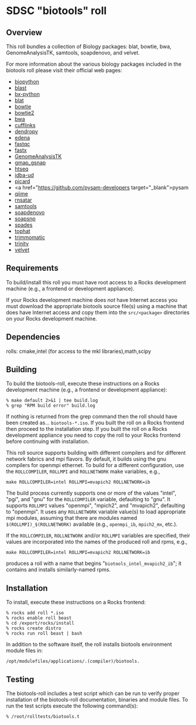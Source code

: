 # SDSC "biotools" roll

## Overview

This roll bundles a collection of Biology packages: blat, bowtie, bwa,
GenomeAnalysisTK, samtools, soapdenovo, and velvet.

For more information about the various biology packages included in the biotools
roll please visit their official web pages:

- <a href="http://biopython.org" target="_blank">biopython</a>
- <a href="http://blast.ncbi.nlm.nih.gov/Blast.cgi" target="_blank">blast</a>
- <a href="http://https://pypi.python.org/pypi/bx-python" target="_blank">bx-python</a>
- <a href="http://genome.ucsc.edu/goldenPath/help/blatSpec.html" target="_blank">blat</a>
- <a href="http://bowtie-bio.sourceforge.net" target="_blank">bowtie</a>
- <a href="http://bowtie-bio.sourceforge.net/bowtie2" target="_blank">bowtie2</a>
- <a href="http://bio-bwa.sourceforge.net" target="_blank">bwa</a>
- <a href="http://cufflinks.cbcb.umd.edu" target="_blank">cufflinks</a>
- <a href="http://pythonhosted.org/DendroPy" target="_blank">dendropy</a>
- <a href="http://www.genomic.ch/edena.php" target="_blank">edena</a>
- <a href="http://www.bioinformatics.babraham.ac.uk/projects/fastqc" target="_blank">fastqc</a>
- <a href="http://hannonlab.cshl.edu/fastx_toolkit" target="_blank">fastx</a>
- <a href="http://www.broadinstitute.org/gatk" target="_blank">GenomeAnalysisTK</a>
- <a href="http://research-pub.gene.com/gmap" target="_blank">gmap_gsnap</a>
- <a href="http://www-huber.embl.de/users/anders/HTSeq" target="_blank">htseq</a>
- <a href="http://i.cs.hku.hk/~alse/hkubrg/projects/idba_ud/index.html" target="_blank">idba-ud</a>
- <a href="http://i.cs.hku.hk/~alse/hkubrg/projects/idba_ud/index.html" target="_blank">picard</a>
- <a href="https://github.com/pysam-developers target="_blank">pysam</a>
- <a href="http://qiime.org" target="_blank">qiime</a>
- <a href="http://code.google.com/p/rna-star" target="_blank">rnsatar</a>
- <a href="http://samtools.sourceforge.net" target="_blank">samtools</a>
- <a href="http://soap.genomics.org.cn/soapdenovo.html" target="_blank">soapdenovo</a>
- <a href="http://soap.genomics.org.cn/soapsnp.html" target="_blank">soapsnp</a>
- <a href="http://bioinf.spbau.ru/en/spades" target="_blank">spades</a>
- <a href="http://tophat.cbcb.umd.ed" target="_blank">tophat</a>
- <a href="http://www.usadellab.org/cms/?page=trimmomatic" target="_blank">trimmomatic</a>
- <a href="http://trinityrnaseq.sourceforge.net" target="_blank">trinity</a>
- <a href="http://www.ebi.ac.uk/~zerbino/velvet/" target="_blank">velvet</a>
</description>


## Requirements

To build/install this roll you must have root access to a Rocks development
machine (e.g., a frontend or development appliance).

If your Rocks development machine does *not* have Internet access you must
download the appropriate biotools source file(s) using a machine that does have
Internet access and copy them into the `src/<package>` directories on your Rocks
development machine.


## Dependencies


rolls: cmake,intel (for access to the mkl libraries),math,scipy

## Building

To build the biotools-roll, execute these instructions on a Rocks development
machine (e.g., a frontend or development appliance):

```shell
% make default 2>&1 | tee build.log
% grep "RPM build error" build.log
```

If nothing is returned from the grep command then the roll should have been
created as... `biotools-*.iso`. If you built the roll on a Rocks frontend then
proceed to the installation step. If you built the roll on a Rocks development
appliance you need to copy the roll to your Rocks frontend before continuing
with installation.

This roll source supports building with different compilers and for different
network fabrics and mpi flavors.  By default, it builds using the gnu compilers
for openmpi ethernet.  To build for a different configuration, use the
`ROLLCOMPILER`, `ROLLMPI` and `ROLLNETWORK` make variables, e.g.,

```shell
make ROLLCOMPILER=intel ROLLMPI=mvapich2 ROLLNETWORK=ib 
```
The build process currently supports one or more of the values "intel", "pgi",
and "gnu" for the `ROLLCOMPILER` variable, defaulting to "gnu".  It supports
`ROLLMPI` values "openmpi", "mpich2", and "mvapich2", defaulting to "openmpi".
It uses any `ROLLNETWORK` variable value(s) to load appropriate mpi modules,
assuming that there are modules named `$(ROLLMPI)_$(ROLLNETWORK)` available
(e.g., `openmpi_ib`, `mpich2_mx`, etc.).

If the `ROLLCOMPILER`, `ROLLNETWORK` and/or `ROLLMPI` variables are specified,
their values are incorporated into the names of the produced roll and rpms, e.g.,

```shell
make ROLLCOMPILER=intel ROLLMPI=mvapich2 ROLLNETWORK=ib
```
produces a roll with a name that begins "`biotools_intel_mvapich2_ib`"; it
contains and installs similarly-named rpms.


## Installation

To install, execute these instructions on a Rocks frontend:

```shell
% rocks add roll *.iso
% rocks enable roll beast
% cd /export/rocks/install
% rocks create distro
% rocks run roll beast | bash
```

In addition to the software itself, the roll installs biotools environment
module files in:

```shell
/opt/modulefiles/applications/.(compiler)/biotools.
```


## Testing

The biotools-roll includes a test script which can be run to verify proper
installation of the biotools-roll documentation, binaries and module files. To
run the test scripts execute the following command(s):

```shell
% /root/rolltests/biotools.t 
```
